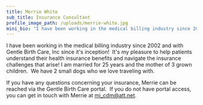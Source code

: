```yaml
---
title: Merrie White
sub_title: Insurance Consultant
profile_image_path: /uploads/merrie-white.jpg
mini_bio: "I have been working in the medical billing industry since 2002 and with Gentle Birth Care, Inc since it's inception!"
---
```



I have been working in the medical billing industry since 2002 and with Gentle Birth Care, Inc since it's inception! &nbsp;It's my pleasure to help patients understand their health insurance benefits and navigate the insurance challenges that arise! I am married for 25 years and the mother of 3 grown children. &nbsp;We have 2 small dogs who we love traveling with. &nbsp;

If you have any questions concerning your insurance, Merrie can be reached via the Gentle Birth Care portal. &nbsp;If you do not have portal access, you can get in touch with Merrie at&nbsp;[mj_cdm@att.net](javascript:void(location.href='mailto:'+String.fromCharCode(109,106,95,99,100,109,64,97,116,116,46,110,101,116)+'?subject=GBC%20Insurance%20Question')).